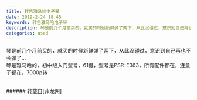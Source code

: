 ```yaml
---
title: 转售雅马哈电子琴
date: 2019-2-24 18:45
keywords: 转售雅马哈电子琴
description: 琴是前几个月前买的，就买的时候新鲜弹了两下，从此没碰过，意识到自己再也不会弹了...琴是雅马哈的，初中级入门型号，61键，型号是PSR-E363，所有配件都在，连盒子都在，7000p转
categories: used
---
```

<td class="t_f" id="postmessage_3105282">

琴是前几个月前买的，就买的时候新鲜弹了两下，从此没碰过，意识到自己再也不会弹了...<br/>
琴是雅马哈的，初中级入门型号，61键，型号是PSR-E363，所有配件都在，连盒子都在，7000p转<br/>
<br/>
</td>
###### 转载自[菲龙网]